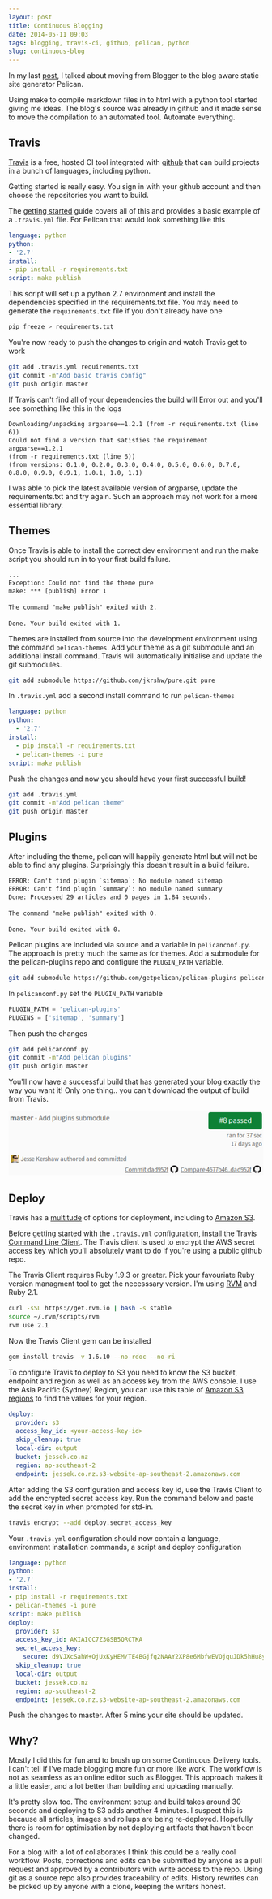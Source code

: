 ```yaml
---
layout: post
title: Continuous Blogging
date: 2014-05-11 09:03
tags: blogging, travis-ci, github, pelican, python
slug: continuous-blog
---
```


In my last [post](http://jessek.co.nz/2014/05/pelican-static-blog.html), I talked about moving from Blogger to the blog aware static site generator Pelican.

Using make to compile markdown files in to html with a python tool started giving me ideas. The blog's source was already in github and it made sense to move the compilation to an automated tool. Automate everything.

<!-- PELICAN_END_SUMMARY -->

Travis
------

[Travis](https://travis-ci.org/) is a free, hosted CI tool integrated with [github](https://github.com/) that can build projects in a bunch of languages, including python.

Getting started is really easy. You sign in with your github account and then choose the repositories you want to build.

The [getting started](http://docs.travis-ci.com/user/getting-started/) guide covers all of this and provides a basic example of a ```.travis.yml``` file. For Pelican that would look something like this

```yaml
language: python
python:
- '2.7'
install:
- pip install -r requirements.txt
script: make publish
```

This script will set up a python 2.7 environment and install the dependencies specified in the requirements.txt file. You may need to generate the ```requirements.txt``` file if you don't already have one

```bash
pip freeze > requirements.txt
```

You're now ready to push the changes to origin and watch Travis get to work

```bash
git add .travis.yml requirements.txt
git commit -m"Add basic travis config"
git push origin master
```

If Travis can't find all of your dependencies the build will Error out and you'll see something like this in the logs

```
Downloading/unpacking argparse==1.2.1 (from -r requirements.txt (line 6))
Could not find a version that satisfies the requirement argparse==1.2.1 
(from -r requirements.txt (line 6)) 
(from versions: 0.1.0, 0.2.0, 0.3.0, 0.4.0, 0.5.0, 0.6.0, 0.7.0, 0.8.0, 0.9.0, 0.9.1, 1.0.1, 1.0, 1.1)
```

I was able to pick the latest available version of argparse, update the requirements.txt and try again. Such an approach may not work for a more essential library.

Themes
------

Once Travis is able to install the correct dev environment and run the make script you should run in to your first build failure.

```
...
Exception: Could not find the theme pure
make: *** [publish] Error 1

The command "make publish" exited with 2.

Done. Your build exited with 1.
```

Themes are installed from source into the development environment using the command ```pelican-themes```. Add your theme as a git submodule and an additional install command. Travis will automatically initialise and update the git submodules. 

```bash
git add submodule https://github.com/jkrshw/pure.git pure
```

In ```.travis.yml``` add a second install command to run ```pelican-themes```

```yaml
language: python
python:
  - '2.7'
install:
  - pip install -r requirements.txt
  - pelican-themes -i pure
script: make publish
```

Push the changes and now you should have your first successful build!

```bash
git add .travis.yml
git commit -m"Add pelican theme"
git push origin master
```

Plugins
-------

After including the theme, pelican will happily generate html but will not be able to find any plugins. Surprisingly this doesn't result in a build failure.

```
ERROR: Can't find plugin `sitemap`: No module named sitemap
ERROR: Can't find plugin `summary`: No module named summary
Done: Processed 29 articles and 0 pages in 1.84 seconds.

The command "make publish" exited with 0.

Done. Your build exited with 0.
```

Pelican plugins are included via source and a variable in ```pelicanconf.py```. The approach is pretty much the same as for themes. Add a submodule for the pelican-plugins repo and configure the ```PLUGIN_PATH``` variable.

```bash
git add submodule https://github.com/getpelican/pelican-plugins pelican-plugins
```

In ```pelicanconf.py``` set the ```PLUGIN_PATH``` variable

```python
PLUGIN_PATH = 'pelican-plugins'
PLUGINS = ['sitemap', 'summary']
```

Then push the changes

```bash
git add pelicanconf.py
git commit -m"Add pelican plugins"
git push origin master
```

You'll now have a successful build that has generated your blog exactly the way you want it! Only one thing.. you can't download the output of build from Travis.

![Travis Passed](/images/travis-passed.png)

Deploy
------

Travis has a [multitude](http://docs.travis-ci.com/user/deployment/) of options for deployment, including to [Amazon S3](http://docs.travis-ci.com/user/deployment/s3/). 

Before getting started with the ```.travis.yml``` configuration, install the Travis [Command Line Client](https://github.com/travis-ci/travis.rb#readme). The Travis client is used to encrypt the AWS secret access key which you'll absolutely want to do if you're using a public github repo.

The Travis Client requires Ruby 1.9.3 or greater. Pick your favouriate Ruby version managment tool to get the necesssary version. I'm using [RVM](http://rvm.io/rvm/install) and Ruby 2.1.

```bash
curl -sSL https://get.rvm.io | bash -s stable
source ~/.rvm/scripts/rvm
rvm use 2.1
```

Now the Travis Client gem can be installed

```bash
gem install travis -v 1.6.10 --no-rdoc --no-ri
```

To configure Travis to deploy to S3 you need to know the S3 bucket, endpoint and region as well as an access key from the AWS console. I use the Asia Pacific (Sydney) Region, you can use this table of [Amazon S3 regions](http://docs.aws.amazon.com/general/latest/gr/rande.html#s3_region) to find the values for your region.

```yaml
deploy:
  provider: s3
  access_key_id: <your-access-key-id>
  skip_cleanup: true
  local-dir: output
  bucket: jessek.co.nz
  region: ap-southeast-2
  endpoint: jessek.co.nz.s3-website-ap-southeast-2.amazonaws.com
```

After adding the S3 configuration and access key id, use the Travis Client to add the encrypted secret access key. Run the command below and paste the secret key in when prompted for std-in.

```bash
travis encrypt --add deploy.secret_access_key
```

Your ```.travis.yml``` configuration should now contain a language, environment installation commands, a script and deploy configuration

```yaml
language: python
python:
- '2.7'
install:
- pip install -r requirements.txt
- pelican-themes -i pure
script: make publish
deploy:
  provider: s3
  access_key_id: AKIAICC7Z3GSB5QRCTKA
  secret_access_key:
    secure: d9VJXcSahW+OjUxKyHEM/TE4BGjfq2NAAY2XP8e6MbfwEVOjquJDk5hHu8y8Mjh2UHP2AWMPhUmaSEluWoTc3Vc85FcKegLwj5VB3iF0UH8ykM3pBLdptpc63oFFuKo3BeyU1tWdGj0iHK557MMvhUWc6og27pcrLQo340qsgD0=
  skip_cleanup: true
  local-dir: output
  bucket: jessek.co.nz
  region: ap-southeast-2
  endpoint: jessek.co.nz.s3-website-ap-southeast-2.amazonaws.com
```

Push the changes to master. After 5 mins your site should be updated.

Why?
----

Mostly I did this for fun and to brush up on some Continuous Delivery tools. I can't tell if I've made blogging more fun or more like work. The workflow is not as seamless as an online editor such as Blogger. This approach makes it a little easier, and a lot better than building and uploading manually.

It's pretty slow too. The environment setup and build takes around 30 seconds and deploying to S3 adds another 4 minutes. I suspect this is because all articles, images and rollups are being re-deployed. Hopefully there is room for optimisation by not deploying artifacts that haven't been changed.

For a blog with a lot of collaborates I think this could be a really cool workflow. Posts, corrections and edits can be submitted by anyone as a pull request and approved by a contributors with write access to the repo. Using git as a source repo also provides traceability of edits. History rewrites can be picked up by anyone with a clone, keeping the writers honest.